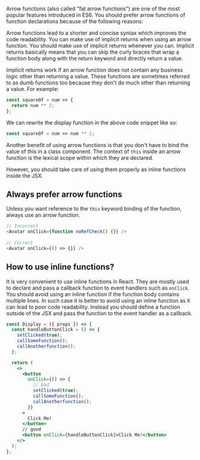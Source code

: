 Arrow functions (also called "fat arrow functions") are one of the most popular
features introduced in ES6. You should prefer arrow functions of function
declarations because of the following reasons:

Arrow functions lead to a shorter and concise syntax which improves the code
readability. You can make use of implicit returns when using an arrow function.
You should make use of implicit returns whenever you can. Implicit returns
basically means that you can skip the curly braces that wrap a function body
along with the return keyword and directly return a value.

Implicit returns work if an arrow function does not contain any business logic
other than returning a value. These functions are sometimes referred to as dumb
functions too because they don't do much other than returning a value. For
example:

```javascript
const squareOf = num => {
  return num ** 2;
};
```

We can rewrite the display function in the above code snippet like so:

```javascript
const squareOf = num => num ** 2;
```

Another benefit of using arrow functions is that you don't have to bind the
value of this in a class component. The context of `this` inside an arrow
function is the lexical scope within which they are declared.

However, you should take care of using them properly as inline functions inside
the JSX.

## Always prefer arrow functions

Unless you want reference to the `this` keyword binding of the function, always use an arrow function.

```js
// Incorrect
<Avatar onClick={function noRefCheck() {}} /> 
 
// Correct
<Avatar onClick={() => {}} /> 
```

## How to use inline functions?

It is very convenient to use inline functions in React. They are mostly used to
declare and pass a callback function to event handlers such as `onClick`. You
should avoid using an inline function if the function body contains multiple
lines. In such case it is better to avoid using an inline function as it can
lead to poor code readability. Instead you should define a function outside of
the JSX and pass the function to the event handler as a callback.

```jsx
const Display = ({ props }) => {
  const handleButtonClick = () => {
    setClicked(true);
    callSomeFunction();
    callAnotherfunction();
  };

  return (
    <>
      <button
        onClick={() => {
          // bad
          setClicked(true);
          callSomeFunction();
          callAnotherfunction();
        }}
      >
        Click Me!
      </button>
      // good
      <button onClick={handleButtonClick}>Click Me!</button>
    </>
  );
};
```
